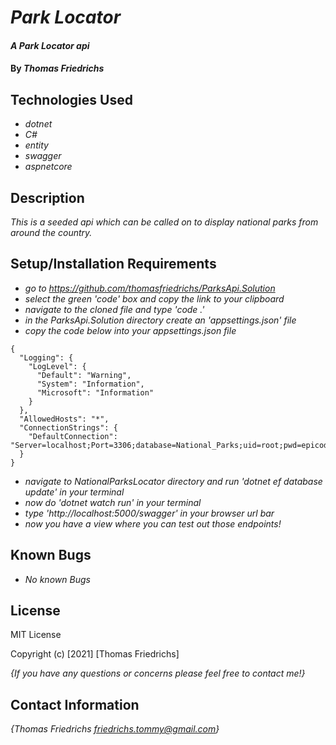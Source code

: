# _Park Locator_

#### _A Park Locator api_

#### By _**Thomas Friedrichs**_

## Technologies Used

* _dotnet_
* _C#_
* _entity_
* _swagger_
* _aspnetcore_

## Description

_This is a seeded api which can be called on to display national parks from around the country._

## Setup/Installation Requirements

* _go to https://github.com/thomasfriedrichs/ParksApi.Solution_
* _select the green 'code' box and copy the link to your clipboard_
* _navigate to the cloned file and type 'code .'_
* _in the ParksApi.Solution directory create an 'appsettings.json' file_
* _copy the code below into your appsettings.json file_
```
{
  "Logging": {
    "LogLevel": {
      "Default": "Warning",
      "System": "Information",
      "Microsoft": "Information"
    }
  },
  "AllowedHosts": "*",
  "ConnectionStrings": {
    "DefaultConnection": "Server=localhost;Port=3306;database=National_Parks;uid=root;pwd=epicodus;"
  }
}
```
* _navigate to NationalParksLocator directory and run 'dotnet ef database update' in your terminal_
* _now do 'dotnet watch run' in your terminal_
* _type 'http://localhost:5000/swagger' in your browser url bar_
* _now you have a view where you can test out those endpoints!_
## Known Bugs

* _No known Bugs_

## License

MIT License

Copyright (c) [2021] [Thomas Friedrichs]

_{If you have any questions or concerns please feel free to contact me!}_

## Contact Information

_{Thomas Friedrichs friedrichs.tommy@gmail.com}_
